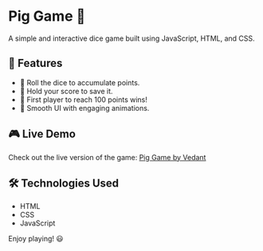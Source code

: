 # Pig Game 🎲

A simple and interactive dice game built using JavaScript, HTML, and CSS.

## 🌟 Features
- 🎲 Roll the dice to accumulate points.
- 🔄 Hold your score to save it.
- 🎯 First player to reach 100 points wins!
- 🚀 Smooth UI with engaging animations.

## 🎮 Live Demo
Check out the live version of the game: [Pig Game by Vedant](https://piggamebyvedant.netlify.app/)

## 🛠️ Technologies Used
- HTML
- CSS
- JavaScript

Enjoy playing! 😃
